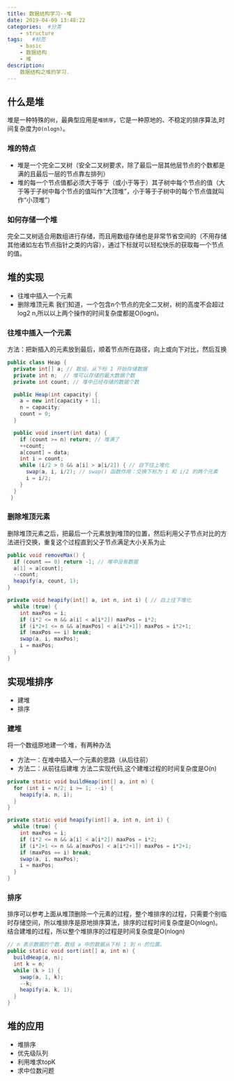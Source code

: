 ```yaml
---
title: 数据结构学习--堆
date: 2019-04-09 13:48:22
categories:  #分类
    - structure
tags:   #标签
    - basic
    - 数据结构
    - 堆
description: 
    数据结构之堆的学习.
---
```


## 什么是堆
堆是一种特殊的`树`，最典型应用是`堆排序`，它是一种原地的、不稳定的排序算法,时间复杂度为`O(nlogn)`。

### 堆的特点
* 堆是一个完全二叉树（安全二叉树要求，除了最后一层其他层节点的个数都是满的且最后一层的节点靠左排列）
* 堆的每一个节点值都必须大于等于（或小于等于）其子树中每个节点的值（大于等于子树中每个节点的值叫作“大顶堆”，小于等于子树中的每个节点值就叫作“小顶堆”）

### 如何存储一个堆
完全二叉树适合用数组进行存储，而且用数组存储也是非常节省空间的（不用存储其他诸如左右节点指针之类的内容），通过下标就可以轻松快乐的获取每一个节点的值。

## 堆的实现
* 往堆中插入一个元素
* 删除堆顶元素
我们知道，一个包含n个节点的完全二叉树，树的高度不会超过log2 n,所以以上两个操作的时间复杂度都是O(logn)。

### 往堆中插入一个元素
方法：把新插入的元素放到最后，顺着节点所在路径，向上或向下对比，然后互换
```Java
public class Heap {
  private int[] a; // 数组，从下标 1 开始存储数据
  private int n;  // 堆可以存储的最大数据个数
  private int count; // 堆中已经存储的数据个数

  public Heap(int capacity) {
    a = new int[capacity + 1];
    n = capacity;
    count = 0;
  }

  public void insert(int data) {
    if (count >= n) return; // 堆满了
    ++count;
    a[count] = data;
    int i = count;
    while (i/2 > 0 && a[i] > a[i/2]) { // 自下往上堆化
      swap(a, i, i/2); // swap() 函数作用：交换下标为 i 和 i/2 的两个元素
      i = i/2;
    }
  }
 }

```

### 删除堆顶元素
删除堆顶元素之后，把最后一个元素放到堆顶的位置，然后利用父子节点对比的方法进行交换，重复这个过程直到父子节点满足大小关系为止
```Java
public void removeMax() {
  if (count == 0) return -1; // 堆中没有数据
  a[1] = a[count];
  --count;
  heapify(a, count, 1);
}

private void heapify(int[] a, int n, int i) { // 自上往下堆化
  while (true) {
    int maxPos = i;
    if (i*2 <= n && a[i] < a[i*2]) maxPos = i*2;
    if (i*2+1 <= n && a[maxPos] < a[i*2+1]) maxPos = i*2+1;
    if (maxPos == i) break;
    swap(a, i, maxPos);
    i = maxPos;
  }
}

```

## 实现堆排序
* 建堆
* 排序

### 建堆
将一个数组原地建一个堆，有两种办法
* 方法一：在堆中插入一个元素的思路（从后往前）
* 方法二：从前往后建堆
方法二实现代码,这个建堆过程的时间复杂度是O(n)
```Java
private static void buildHeap(int[] a, int n) {
  for (int i = n/2; i >= 1; --i) {
    heapify(a, n, i);
  }
}

private static void heapify(int[] a, int n, int i) {
  while (true) {
    int maxPos = i;
    if (i*2 <= n && a[i] < a[i*2]) maxPos = i*2;
    if (i*2+1 <= n && a[maxPos] < a[i*2+1]) maxPos = i*2+1;
    if (maxPos == i) break;
    swap(a, i, maxPos);
    i = maxPos;
  }
}

```

### 排序 
排序可以参考上面从堆顶删除一个元素的过程，整个堆排序的过程，只需要个别临时存储空间，所以堆排序是原地排序算法，排序的过程时间复杂度是O(nlogn)。结合建堆的过程，所以整个堆排序的过程是时间复杂度是O(nlogn)
```Java
// n 表示数据的个数，数组 a 中的数据从下标 1 到 n 的位置。
public static void sort(int[] a, int n) {
  buildHeap(a, n);
  int k = n;
  while (k > 1) {
    swap(a, 1, k);
    --k;
    heapify(a, k, 1);
  }
}


```


## 堆的应用
* 堆排序 
* 优先级队列
* 利用堆求topK
* 求中位数问题